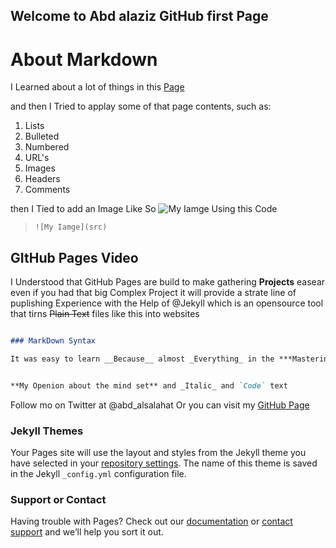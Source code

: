 ## Welcome to Abd alaziz GitHub first Page

# About Markdown 
I Learned about a lot of things in this [Page](https://guides.github.com/features/mastering-markdown/)

and then I Tried to applay some of that page contents, such as: 

1. Lists 
1. Bulleted
1. Numbered 
2. URL's
3. Images
4. Headers
5. Comments

then I Tied to add an Image Like So 
![My Iamge](Desktop/602A3152.jpg)
Using this Code 

>
> `![My Iamge](src)`
>


## GItHub Pages Video

I Understood that GitHub Pages are build to make gathering **Projects** easear  
even if you had that big Complex Project it will provide a strate line of puplishing Experience 
with the Help of @Jekyll which is an opensource tool that tirns ~~Plain Text~~ files like this into websites  

```markdown

### MarkDown Syntax 

It was easy to learn __Because__ almost _Everything_ in the ***Mastering MarkDown Page*** 


**My Openion about the mind set** and _Italic_ and `Code` text


```

Follow mo on Twitter at @abd_alsalahat
Or you can visit my [GitHub Page](https://github.com/abdalazzezzalsalahat) 

### Jekyll Themes

Your Pages site will use the layout and styles from the Jekyll theme you have selected in your [repository settings](https://github.com/abedalazizAlsalahat/reading-notes/settings). The name of this theme is saved in the Jekyll `_config.yml` configuration file.

### Support or Contact

Having trouble with Pages? Check out our [documentation](https://docs.github.com/categories/github-pages-basics/) or [contact support](https://support.github.com/contact) and we’ll help you sort it out.

